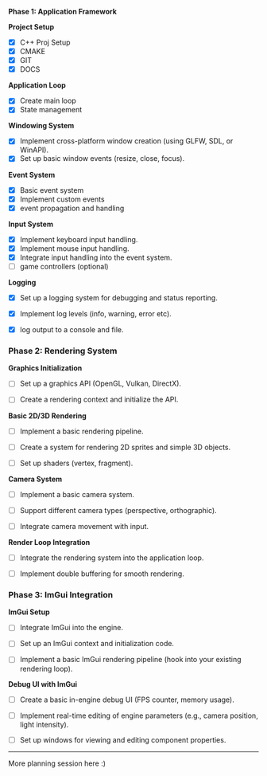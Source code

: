 **Phase 1: Application Framework**

**Project Setup**

- [x] C++ Proj Setup
- [x] CMAKE
- [x] GIT
- [x] DOCS

**Application Loop**

- [x] Create main loop
- [x] State management

**Windowing System**

- [x] Implement cross-platform window creation (using GLFW, SDL, or WinAPI).
- [x] Set up basic window events (resize, close, focus).

**Event System**

- [x] Basic event system
- [x] Implement custom events
- [x] event propagation and handling

**Input System**

- [x] Implement keyboard input handling.
- [x] Implement mouse input handling.
- [x] Integrate input handling into the event system.
- [ ] game controllers (optional)

**Logging**

- [x] Set up a logging system for debugging and status reporting.
- [x] Implement log levels (info, warning, error etc).
- [x] log output to a console and file.


### **Phase 2: Rendering System**

**Graphics Initialization**

- [ ] Set up a graphics API (OpenGL, Vulkan, DirectX).

- [ ] Create a rendering context and initialize the API.

**Basic 2D/3D Rendering**

- [ ] Implement a basic rendering pipeline.

- [ ] Create a system for rendering 2D sprites and simple 3D objects.

- [ ] Set up shaders (vertex, fragment).

**Camera System**

- [ ] Implement a basic camera system.

- [ ] Support different camera types (perspective, orthographic).

- [ ] Integrate camera movement with input.

**Render Loop Integration**

- [ ] Integrate the rendering system into the application loop.

- [ ] Implement double buffering for smooth rendering.

### **Phase 3: ImGui Integration**

**ImGui Setup**

- [ ] Integrate ImGui into the engine.

- [ ] Set up an ImGui context and initialization code.

- [ ] Implement a basic ImGui rendering pipeline (hook into your existing rendering loop).

**Debug UI with ImGui**

- [ ] Create a basic in-engine debug UI (FPS counter, memory usage).

- [ ] Implement real-time editing of engine parameters (e.g., camera position, light intensity).

- [ ] Set up windows for viewing and editing component properties.

---
More planning session here :)
